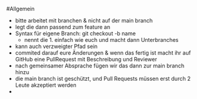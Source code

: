 #Allgemein
- bitte arbeitet mit branchen & nicht auf der main branch
- legt die dann passend zum feature an
- Syntax für eigene Branch: git checkout -b name
    - nennt die 1. einfach wie euch und macht dann Unterbranches
- kann auch verzweigter Pfad sein
- commited darauf eure Änderungen & wenn das fertig ist macht ihr auf GitHub eine PullRequest mit Beschreibung und Reviewer
- nach gemeinsamer Absprache fügen wir das dann zur main branch hinzu
- die main branch ist geschützt, und Pull Requests müssen erst durch 2 Leute akzeptiert werden
- 
